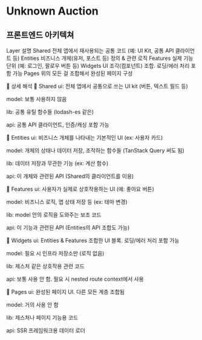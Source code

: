 # Unknown Auction
## 프론트엔드 아키텍쳐
Layer	설명
Shared	전체 앱에서 재사용되는 공통 코드 (예: UI Kit, 공통 API 클라이언트 등)
Entities	비즈니스 개체(유저, 포스트 등) 정의 & 관련 로직
Features	실제 기능 단위 (예: 로그인, 팔로우 버튼 등)
Widgets	UI 조각(컴포넌트) 조합. 로딩/에러 처리 포함 가능
Pages	위의 모든 걸 조합해서 완성된 페이지 구성

📕 상세 해석
🧱 Shared
ui: 전체 앱에서 공통으로 쓰는 UI kit (버튼, 텍스트 필드 등)

model: 보통 사용하지 않음

lib: 공통 유틸 함수들 (lodash-es 같은)

api: 공통 API 클라이언트, 인증/캐싱 포함 가능

🧩 Entities
ui: 비즈니스 개체를 나타내는 기본적인 UI (ex: 사용자 카드)

model: 개체의 상태나 데이터 저장, 조작하는 함수들 (TanStack Query 써도 됨)

lib: 데이터 저장과 무관한 기능 (ex: 계산 함수)

api: 이 개체와 관련된 API (Shared의 클라이언트를 이용)

🧰 Features
ui: 사용자가 실제로 상호작용하는 UI (예: 좋아요 버튼)

model: 비즈니스 로직, 앱 상태 저장 등 (ex: 테마 변경)

lib: model 안의 로직을 도와주는 보조 코드

api: 이 기능과 관련된 API (Entities의 API 조합도 가능)

🧱 Widgets
ui: Entities & Features 조합한 UI 블록. 로딩/에러 처리 포함 가능

model: 필요 시 인프라 저장소만 (로직 없음)

lib: 제스처 같은 상호작용 관련 코드

api: 보통 사용 안 함. 필요 시 nested route context에서 사용

📄 Pages
ui: 완성된 페이지 UI. 다른 모든 계층 조합됨

model: 거의 사용 안 함

lib: 제스처나 페이지 기능용 코드

api: SSR 프레임워크용 데이터 로더

